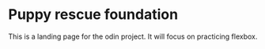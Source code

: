 # Puppy rescue foundation
This is a landing page for the odin project.
It will focus on practicing flexbox.
